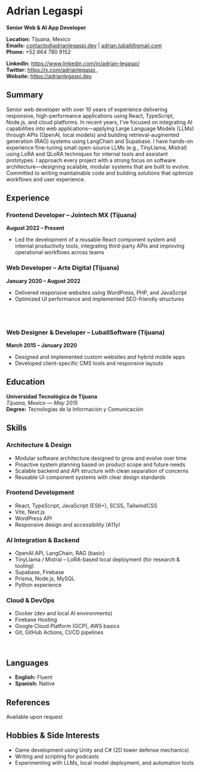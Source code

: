 # Adrian Legaspi
**Senior Web & AI App Developer**

**Location:** Tijuana, Mexico  
**Emails:** contacto@adrianlegaspi.dev | adrian.luball@gmail.com  
**Phone:** +52 664 780 9152

**LinkedIn:** https://www.linkedin.com/in/adrian-legaspi/  
**Twitter:** https://x.com/adrianlegaspi_  
**Website:** https://adrianlegaspi.dev

## Summary

Senior web developer with over 10 years of experience delivering responsive, high-performance applications using React, TypeScript, Node.js, and cloud platforms.
In recent years, I've focused on integrating AI capabilities into web applications—applying Large Language Models (LLMs) through APIs (OpenAI, local models) and building retrieval-augmented generation (RAG) systems using LangChain and Supabase.
I have hands-on experience fine-tuning small open-source LLMs (e.g., TinyLlama, Mistral) using LoRA and QLoRA techniques for internal tools and assistant prototypes.
I approach every project with a strong focus on software architecture—designing scalable, modular systems that are built to evolve.
Committed to writing maintainable code and building solutions that optimize workflows and user experience.

## Experience

### Frontend Developer – Jointech MX (Tijuana)  
**August 2022 – Present**  
- Led the development of a reusable React component system and internal productivity tools, integrating third-party APIs and improving operational workflows across teams

### Web Developer – Arte Digital (Tijuana)  
**January 2020 – August 2022**  
- Delivered responsive websites using WordPress, PHP, and JavaScript  
- Optimized UI performance and implemented SEO-friendly structures 

<br><br>

### Web Designer & Developer – LuballSoftware (Tijuana)  
**March 2015 – January 2020**  
- Designed and implemented custom websites and hybrid mobile apps  
- Developed client-specific CMS tools and responsive layouts

## Education

**Universidad Tecnológica de Tijuana**  
*Tijuana, Mexico — May 2015*  
**Degree:** Tecnologías de la Información y Comunicación

## Skills

### Architecture & Design
- Modular software architecture designed to grow and evolve over time  
- Proactive system planning based on product scope and future needs  
- Scalable backend and API structure with clean separation of concerns  
- Reusable UI component systems with clear design standards

### Frontend Development
- React, TypeScript, JavaScript (ES6+), SCSS, TailwindCSS  
- Vite, Next.js  
- WordPress API  
- Responsive design and accessibility (A11y)

### AI Integration & Backend
- OpenAI API, LangChain, RAG (basic)  
- TinyLlama / Mistral – LoRA-based local deployment (for research & tooling)  
- Supabase, Firebase  
- Prisma, Node.js, MySQL  
- Python experience

### Cloud & DevOps
- Docker (dev and local AI environments)  
- Firebase Hosting  
- Google Cloud Platform (GCP), AWS basics  
- Git, GitHub Actions, CI/CD pipelines

<br>

## Languages

- **English:** Fluent  
- **Spanish:** Native

## References

Available upon request

## Hobbies & Side Interests

- Game development using Unity and C# (2D tower defense mechanics)  
- Writing and scripting for podcasts  
- Experimenting with LLMs, local model deployment, and automation tools
